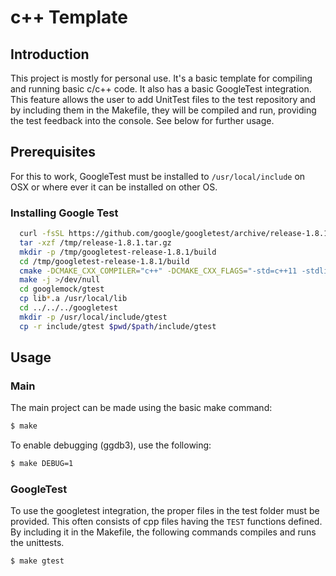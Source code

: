 # c++ Template

## Introduction

This project is mostly for personal use. It's a basic template for compiling and running basic c/c++ code. It also has a basic GoogleTest integration. This feature allows the user to add UnitTest files to the test repository and by including them in the Makefile, they will be compiled and run, providing the test feedback into the console. See below for further usage.

## Prerequisites

For this to work, GoogleTest must be installed to `/usr/local/include` on OSX or where ever it can be installed on other OS.

### Installing Google Test
```sh
  curl -fsSL https://github.com/google/googletest/archive/release-1.8.1.tar.gz -o /tmp/release-1.8.1.tar.gz
  tar -xzf /tmp/release-1.8.1.tar.gz
  mkdir -p /tmp/googletest-release-1.8.1/build
  cd /tmp/googletest-release-1.8.1/build
  cmake -DCMAKE_CXX_COMPILER="c++" -DCMAKE_CXX_FLAGS="-std=c++11 -stdlib=libc++" ../ >/dev/null
  make -j >/dev/null
  cd googlemock/gtest
  cp lib*.a /usr/local/lib
  cd ../../../googletest
  mkdir -p /usr/local/include/gtest
  cp -r include/gtest $pwd/$path/include/gtest
```

## Usage

### Main

The main project can be made using the basic make command:

```sh
$ make
```

To enable debugging (ggdb3), use the following:

```sh
$ make DEBUG=1
```

### GoogleTest

To use the googletest integration, the proper files in the test folder must be provided. This often consists of cpp files having the `TEST` functions defined. By including it in the Makefile, the following commands compiles and runs the unittests.

```sh
$ make gtest
```

